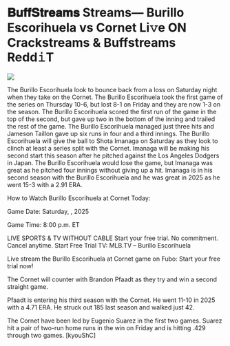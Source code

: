 # 𝐁𝐮𝐟𝐟𝐒𝐭𝐫𝐞𝐚𝐦𝐬 Streams— Burillo Escorihuela vs Cornet Li𝚟e ON Crackstreams & Buffstreams Redd𝚒T  
  
  
[![](https://i.imgur.com/qSNzIqt.png)](https://movie.rssnews.media/nunPXaJa.php)  
  
The Burillo Escorihuela look to bounce back from a loss on Saturday night when they take on the Cornet. The Burillo Escorihuela took the first game of the series on Thursday 10-6, but lost 8-1 on Friday and they are now 1-3 on the season. The Burillo Escorihuela scored the first run of the game in the top of the second, but gave up two in the bottom of the inning and trailed the rest of the game. The Burillo Escorihuela managed just three hits and Jameson Taillon gave up six runs in four and a third innings. The Burillo Escorihuela will give the ball to Shota Imanaga on Saturday as they look to clinch at least a series split with the Cornet. Imanaga will be making his second start this season after he pitched against the Los Angeles Dodgers in Japan. The Burillo Escorihuela would lose the game, but Imanaga was great as he pitched four innings without giving up a hit. Imanaga is in his second season with the Burillo Escorihuela and he was great in 2025 as he went 15-3 with a 2.91 ERA.

How to Watch Burillo Escorihuela at Cornet Today:

Game Date: Saturday, , 2025

Game Time: 8:00 p.m. ET

LIVE SPORTS & TV WITHOUT CABLE
Start your free trial. No commitment. Cancel anytime.
Start Free Trial
TV: MLB.TV – Burillo Escorihuela

Live stream the Burillo Escorihuela at Cornet game on Fubo: Start your free trial now!

The Cornet will counter with Brandon Pfaadt as they try and win a second straight game.

Pfaadt is entering his third season with the Cornet. He went 11-10 in 2025 with a 4.71 ERA. He struck out 185 last season and walked just 42.

The Cornet have been led by Eugenio Suarez in the first two games. Suarez hit a pair of two-run home runs in the win on Friday and is hitting .429 through two games. [kyouShC]